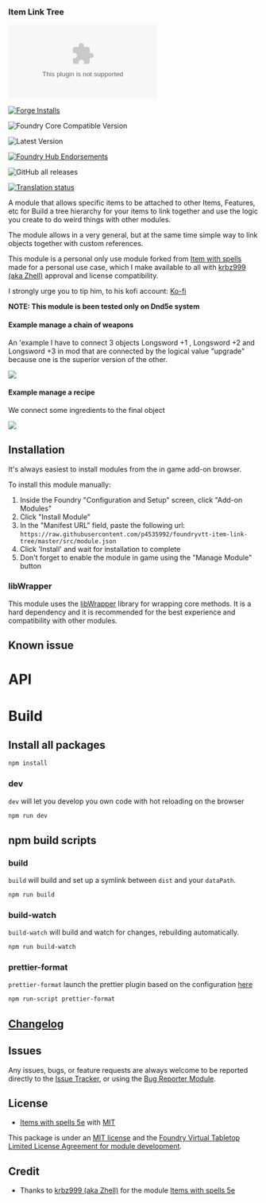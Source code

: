 ### Item Link Tree

![Latest Release Download Count](https://img.shields.io/github/downloads/p4535992/foundryvtt-item-link-tree/latest/module.zip?color=2b82fc&label=DOWNLOADS&style=for-the-badge)

[![Forge Installs](https://img.shields.io/badge/dynamic/json?label=Forge%20Installs&query=package.installs&suffix=%25&url=https%3A%2F%2Fforge-vtt.com%2Fapi%2Fbazaar%2Fpackage%2Fitem-link-tree&colorB=006400&style=for-the-badge)](https://forge-vtt.com/bazaar#package=item-link-tree)

![Foundry Core Compatible Version](https://img.shields.io/badge/dynamic/json.svg?url=https%3A%2F%2Fraw.githubusercontent.com%2Fp4535992%2Ffoundryvtt-item-link-tree%2Fmaster%2Fsrc%2Fmodule.json&label=Foundry%20Version&query=$.compatibility.verified&colorB=orange&style=for-the-badge)

![Latest Version](https://img.shields.io/badge/dynamic/json.svg?url=https%3A%2F%2Fraw.githubusercontent.com%2Fp4535992%2Ffoundryvtt-item-link-tree%2Fmaster%2Fsrc%2Fmodule.json&label=Latest%20Release&prefix=v&query=$.version&colorB=red&style=for-the-badge)

[![Foundry Hub Endorsements](https://img.shields.io/endpoint?logoColor=white&url=https%3A%2F%2Fwww.foundryvtt-hub.com%2Fwp-json%2Fhubapi%2Fv1%2Fpackage%2Fitem-link-tree%2Fshield%2Fendorsements&style=for-the-badge)](https://www.foundryvtt-hub.com/package/item-link-tree/)

![GitHub all releases](https://img.shields.io/github/downloads/p4535992/foundryvtt-item-link-tree/total?style=for-the-badge)

[![Translation status](https://weblate.foundryvtt-hub.com/widgets/item-link-tree/-/287x66-black.png)](https://weblate.foundryvtt-hub.com/engage/item-link-tree/)

A module that allows specific items to be attached to other Items, Features, etc  for Build a tree hierarchy for your items to link together and use the logic you create to do weird things with other modules.

The module allows in a very general, but at the same time simple way to link objects together with custom references.

This module is a personal only use module forked from [Item with spells](https://github.com/krbz999/foundryvtt-item-link-tree) made for a personal use case, which I make available to all with [krbz999 (aka Zhell)](https://github.com/krbz999/) approval and license compatibility.

I strongly urge you to tip him, to his kofi account: [Ko-fi](https://ko-fi.com/zhell)

**NOTE: This module is been tested only on Dnd5e system**

#### Example manage a chain of weapons

An 'example I have to connect 3 objects Longsword +1 , Longsword +2 and Longsword +3 in mod that are connected by the logical value "upgrade" because one is the superior version of the other.

![](wiki/exampe_superior.gif)

#### Example manage a recipe

We connect some ingredients to the final object

![](wiki/example_recipe.gif)

## Installation

It's always easiest to install modules from the in game add-on browser.

To install this module manually:
1.  Inside the Foundry "Configuration and Setup" screen, click "Add-on Modules"
2.  Click "Install Module"
3.  In the "Manifest URL" field, paste the following url:
`https://raw.githubusercontent.com/p4535992/foundryvtt-item-link-tree/master/src/module.json`
4.  Click 'Install' and wait for installation to complete
5.  Don't forget to enable the module in game using the "Manage Module" button

### libWrapper

This module uses the [libWrapper](https://github.com/ruipin/fvtt-lib-wrapper) library for wrapping core methods. It is a hard dependency and it is recommended for the best experience and compatibility with other modules.


## Known issue

# API


# Build

## Install all packages

```bash
npm install
```

### dev

`dev` will let you develop you own code with hot reloading on the browser

```bash
npm run dev
```

## npm build scripts

### build

`build` will build and set up a symlink between `dist` and your `dataPath`.

```bash
npm run build
```

### build-watch

`build-watch` will build and watch for changes, rebuilding automatically.

```bash
npm run build-watch
```

### prettier-format

`prettier-format` launch the prettier plugin based on the configuration [here](./.prettierrc)

```bash
npm run-script prettier-format
```

## [Changelog](./CHANGELOG.md)

## Issues

Any issues, bugs, or feature requests are always welcome to be reported directly to the [Issue Tracker](https://github.com/p4535992/foundryvtt-item-link-tree/issues), or using the [Bug Reporter Module](https://foundryvtt.com/packages/bug-reporter/).

## License

- [Items with spells 5e](https://github.com/krbz999/foundryvtt-item-link-tree) with [MIT](https://github.com/krbz999/foundryvtt-item-link-tree/blob/master/LICENSE)

This package is under an [MIT license](LICENSE) and the [Foundry Virtual Tabletop Limited License Agreement for module development](https://foundryvtt.com/article/license/).

## Credit

- Thanks to [krbz999 (aka Zhell)](https://github.com/krbz999/) for the module [Items with spells 5e](https://github.com/krbz999/foundryvtt-item-link-tree)
